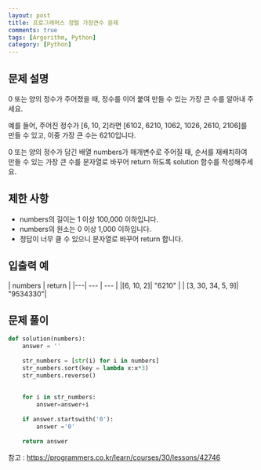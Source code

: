 ```yaml
---
layout: post
title: 프로그래머스 정렬 가장큰수 문제
comments: true
tags: [Argorithm, Python]
category: [Python]
---
```


## 문제 설명
0 또는 양의 정수가 주어졌을 때, 정수를 이어 붙여 만들 수 있는 가장 큰 수를 알아내 주세요.

예를 들어, 주어진 정수가 [6, 10, 2]라면 [6102, 6210, 1062, 1026, 2610, 2106]를 만들 수 있고, 이중 가장 큰 수는 6210입니다.

0 또는 양의 정수가 담긴 배열 numbers가 매개변수로 주어질 때, 순서를 재배치하여 만들 수 있는 가장 큰 수를 문자열로 바꾸어 return 하도록 solution 함수를 작성해주세요.

## 제한 사항
- numbers의 길이는 1 이상 100,000 이하입니다.
- numbers의 원소는 0 이상 1,000 이하입니다.
- 정답이 너무 클 수 있으니 문자열로 바꾸어 return 합니다.

## 입출력 예
| numbers | return |
|---| ---   | --- |
|[6, 10, 2]|  "6210" |
| [3, 30, 34, 5, 9]| "9534330"|


## 문제 풀이
```python
def solution(numbers):
    answer = ''
    
    str_numbers = [str(i) for i in numbers]
    str_numbers.sort(key = lambda x:x*3)
    str_numbers.reverse()
    
    
    for i in str_numbers:
        answer=answer+i
    
    if answer.startswith('0'):
        answer ='0'
        
    return answer
```


참고 : <https://programmers.co.kr/learn/courses/30/lessons/42746>